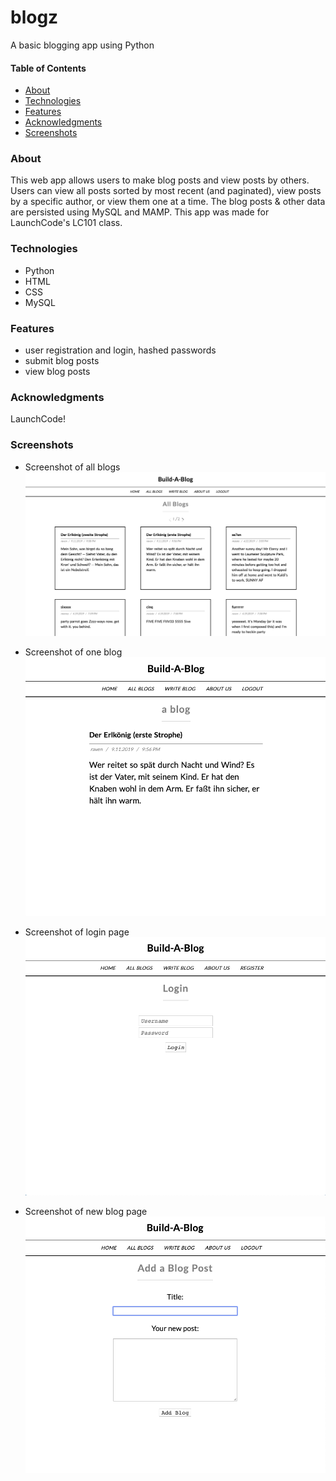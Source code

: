 # blogz
A basic blogging app using Python

#### Table of Contents
* [About](#about)
* [Technologies](#technologies)
* [Features](#features)
* [Acknowledgments](#acknowledgments)
* [Screenshots](#screenshots)


### About
This web app allows users to make blog posts and view posts by others. 
Users can view all posts sorted by most recent (and paginated), view posts by a specific author, or view them one at a time.
The blog posts & other data are persisted using MySQL and MAMP.
This app was made for LaunchCode's LC101 class.


### Technologies
* Python
* HTML
* CSS
* MySQL


### Features
* user registration and login, hashed passwords
* submit blog posts
* view blog posts


### Acknowledgments
LaunchCode!


### Screenshots

* Screenshot of all blogs
![Login photo](https://github.com/mstaten/blogz/blob/master/screenshots/view_all_blogs.png)

* Screenshot of one blog
![Login photo](https://github.com/mstaten/blogz/blob/master/screenshots/view_one_blog.png)

* Screenshot of login page
![Login photo](https://github.com/mstaten/blogz/blob/master/screenshots/login.png)

* Screenshot of new blog page
![Login photo](https://github.com/mstaten/blogz/blob/master/screenshots/new_blog.png)
